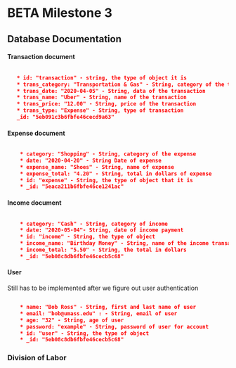 # BETA Milestone 3

## Database Documentation
 #### Transaction document
 ```json
 
    * id: "transaction" - string, the type of object it is
    * trans_category: "Transportation & Gas" - String, category of the transaction
    * trans_date: "2020-04-05" - String, data of the transaction
    * trans_name: "Uber" - String, name of the transaction
    * trans_price: "12.00" - String, price of the transaction
    * trans_type: "Expense" - String, type of transaction
    _id: "5eb091c3b6fbfe46cecd9a63"

```
#### Expense document
```json 

    * category: "Shopping" - String, category of the expense
    * date: "2020-04-20" - String Date of expense
    * expense_name: "Shoes" - String, name of expense
    * expense_total: "4.20" - String, total in dollars of expense
    * id: "expense" - String, the type of object that it is
    * _id: "5eaca211b6fbfe46ce1241ac"

```

#### Income document
```json 

    * category: "Cash" - String, category of income
    * date: "2020-05-04"- String, date of income payment
    * id: "income" - String, the type of object
    * income_name: "Birthday Money" - String, name of the income transaction
    * income_total: "5.50" - String, the total in dollars
    * _id: "5eb08c8db6fbfe46cecb5c68"

```

#### User

Still has to be implemented after we figure out user authentication

```json 

    * name: "Bob Ross" - String, first and last name of user
    * email: "bob@umass.edu" : - String, email of user
    * age: "32" - String, age of user
    * password: "example" - String, password of user for account
    * id: "user" - String, the type of object
    * _id: "5eb08c8db6fbfe46cecb5c68"

```
### Division of Labor
